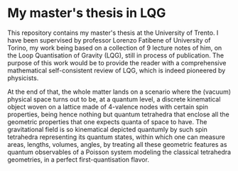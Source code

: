 # My master's thesis in LQG

This repository contains my master's thesis at the University of Trento. I have been supervised by professor Lorenzo Fatibene of University of Torino, my work being based on a collection of 
9 lecture notes of him, on the Loop Quantisation of Gravity (LQG), still in process of publication. 
The purpose of this work would be to provide the reader with a comprehensive mathematical self-consistent review of LQG, which is indeed pioneered by physicists. 

At the end of that, the whole matter lands on a scenario where the (vacuum) physical space turns out to be, at a quantum level, a discrete kinematical object woven on a lattice made of 4-valence nodes with
certain spin properties, 
being hence nothing but quantum tetrahedra that enclose all the geometric properties that one expects quanta of space to have. The gravitational field is so kinematical depicted quantumly by such spin tetrahedra
representing its quantum states, within which one can measure areas, lengths, volumes, angles, by treating all these geometric features as quantum observables of a Poisson system modeling the
classical tetrahedra geometries, in a perfect first-quantisation flavor.
